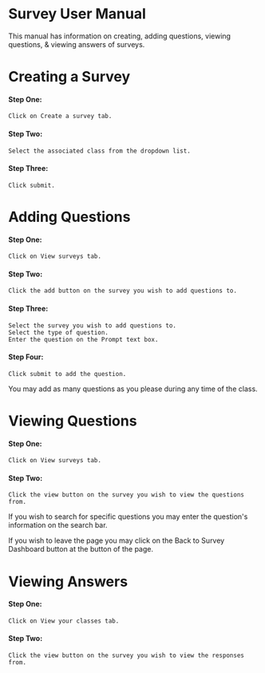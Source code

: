 # Survey User Manual 
This manual has information on creating, adding questions, viewing questions, & viewing answers of surveys.

# Creating a Survey
#### Step One: 
	Click on Create a survey tab. 
#### Step Two:
	Select the associated class from the dropdown list.
#### Step Three:
	Click submit.
	
# Adding Questions
#### Step One: 
	Click on View surveys tab. 
#### Step Two:
	Click the add button on the survey you wish to add questions to. 
#### Step Three:  
	Select the survey you wish to add questions to.
	Select the type of question.
	Enter the question on the Prompt text box. 
#### Step Four:
  	Click submit to add the question.
You may add as many questions as you please during any time of the class. 

# Viewing Questions
#### Step One: 
	Click on View surveys tab. 
#### Step Two:
	Click the view button on the survey you wish to view the questions from.  
If you wish to search for specific questions you may enter the question's information on the search bar.

If you wish to leave the page you may click on the Back to Survey Dashboard button at the button of the page.
	
# Viewing Answers 
#### Step One: 
	Click on View your classes tab. 
#### Step Two:
	Click the view button on the survey you wish to view the responses from.  
